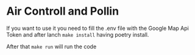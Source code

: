 # Air Controll and Pollin

If you want to use it you need to fill the .env file with the Google Map Api Token and after lanch ```make install``` having poetry install.

After that ```make run``` will run the code
